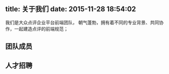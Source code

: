 title: 关于我们
date: 2015-11-28 18:54:02
---
我们是大众点评企业平台前端团队， 朝气蓬勃，拥有着不同的专业背景、共同协作，一起建造点评的前端规范；

## 团队成员

## 人才招聘